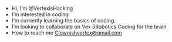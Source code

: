 -  Hi, I’m @VertexisHacking
-  I’m interested in coding
-  I’m currently learning the basics of coding.
-  I’m looking to collaborate on Vex 5Robotics Coding for the brain
-  How to reach me Clownishvertex@gmail.com

<!---
VertexisHacking/VertexisHacking is a ✨ special ✨ repository because its `README.md` (this file) appears on your GitHub profile.
You can click the Preview link to take a look at your changes.
--->
